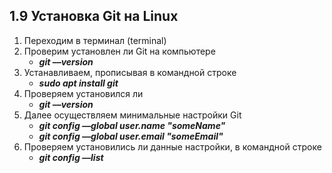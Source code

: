 ## 1.9 Установка Git на Linux

1. Переходим в терминал (terminal)
2. Проверим установлен ли Git на компьютере
   - ***git ––version***
3. Устанавливаем, прописывая в командной строке 
   - ***sudo apt install git***
4. Проверяем установился ли
   - ***git ––version***
5. Далее осуществляем минимальные настройки Git
   - ***git config ––global user.name "someName"***
   - ***git config ––global user.email "someEmail"***
6. Проверяем установились ли данные настройки, в командной строке
   - ***git config ––list***